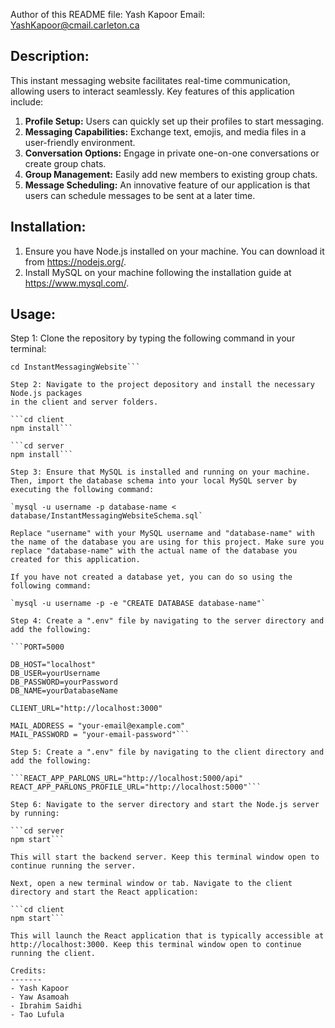 Author of this README file: Yash Kapoor 
Email: YashKapoor@cmail.carleton.ca

Description:
------------
This instant messaging website facilitates real-time communication, allowing users to interact seamlessly. Key features of this application include:

1. **Profile Setup:** Users can quickly set up their profiles to start messaging.
2. **Messaging Capabilities:** Exchange text, emojis, and media files in a user-friendly environment.
3. **Conversation Options:** Engage in private one-on-one conversations or create group chats.
4. **Group Management:** Easily add new members to existing group chats.
5. **Message Scheduling:** An innovative feature of our application is that users can schedule messages to be sent at a later time. 

Installation:
-------------
1. Ensure you have Node.js installed on your machine. You can download it from https://nodejs.org/.
2. Install MySQL on your machine following the installation guide at https://www.mysql.com/.

Usage:
-------
Step 1:  Clone the repository by typing the following command in your terminal:

```https://github.com/YashKapoor1102/InstantMessagingWebsite.git
cd InstantMessagingWebsite```

Step 2: Navigate to the project depository and install the necessary Node.js packages
in the client and server folders.

```cd client
npm install```

```cd server
npm install```

Step 3: Ensure that MySQL is installed and running on your machine. Then, import the database schema into your local MySQL server by executing the following command:

`mysql -u username -p database-name < database/InstantMessagingWebsiteSchema.sql`

Replace "username" with your MySQL username and "database-name" with the name of the database you are using for this project. Make sure you replace "database-name" with the actual name of the database you created for this application.

If you have not created a database yet, you can do so using the following command:

`mysql -u username -p -e "CREATE DATABASE database-name"`

Step 4: Create a ".env" file by navigating to the server directory and add the following:

```PORT=5000

DB_HOST="localhost"
DB_USER=yourUsername
DB_PASSWORD=yourPassword
DB_NAME=yourDatabaseName

CLIENT_URL="http://localhost:3000"

MAIL_ADDRESS = "your-email@example.com"
MAIL_PASSWORD = "your-email-password"```

Step 5: Create a ".env" file by navigating to the client directory and add the following:

```REACT_APP_PARLONS_URL="http://localhost:5000/api"
REACT_APP_PARLONS_PROFILE_URL="http://localhost:5000"```

Step 6: Navigate to the server directory and start the Node.js server by running:

```cd server
npm start```

This will start the backend server. Keep this terminal window open to continue running the server.

Next, open a new terminal window or tab. Navigate to the client directory and start the React application:

```cd client 
npm start```

This will launch the React application that is typically accessible at http://localhost:3000. Keep this terminal window open to continue running the client.

Credits:
-------
- Yash Kapoor
- Yaw Asamoah
- Ibrahim Saidhi
- Tao Lufula
